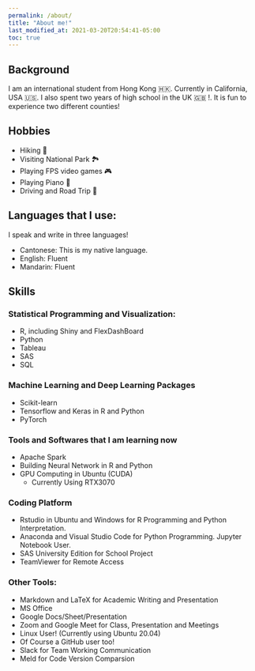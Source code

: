 ```yaml
---
permalink: /about/
title: "About me!"
last_modified_at: 2021-03-20T20:54:41-05:00
toc: true
---
```


## Background
I am an international student from Hong Kong 🇭🇰. Currently in California, USA 🇺🇸. I also spent two years of high school in the UK 🇬🇧 !. It is fun to experience two different counties!

## Hobbies
- Hiking 🥾
- Visiting National Park 🏞️
- Playing FPS video games 🎮
- Playing Piano 🎹
- Driving and Road Trip 🚙

## Languages that I use:
I speak and write in three languages!
- Cantonese: This is my native language.
- English: Fluent
- Mandarin: Fluent

## Skills
### Statistical Programming and Visualization:

- R, including Shiny and FlexDashBoard
- Python
- Tableau
- SAS
- SQL

### Machine Learning and Deep Learning Packages
- Scikit-learn
- Tensorflow and Keras in R and Python
- PyTorch

### Tools and Softwares that I am learning now
- Apache Spark
- Building Neural Network in R and Python
- GPU Computing in Ubuntu (CUDA)
  - Currently Using RTX3070

### Coding Platform
- Rstudio in Ubuntu and Windows for R Programming and Python Interpretation.
- Anaconda and Visual Studio Code for Python Programming. Jupyter Notebook User.
- SAS University Edition for School Project
- TeamViewer for Remote Access

### Other Tools:
- Markdown and LaTeX for Academic Writing and Presentation
- MS Office
- Google Docs/Sheet/Presentation
- Zoom and Google Meet for Class, Presentation and Meetings
- Linux User! (Currently using Ubuntu 20.04)
- Of Course a GitHub user too!
- Slack for Team Working Communication
- Meld for Code Version Comparsion
